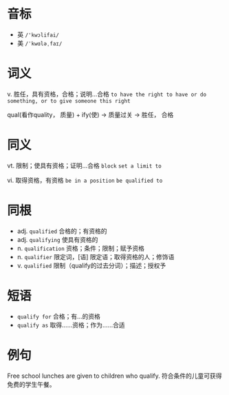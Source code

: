 # 音标

- 英 `/'kwɔlifai/`
- 美 `/ˈkwɑləˌfaɪ/`

# 词义

v. 胜任，具有资格，合格；说明…合格
`to have the right to have or do something, or to give someone this right`



qual(看作quality， 质量) + ify(使) → 质量过关 → 胜任， 合格

# 同义

vt. 限制；使具有资格；证明…合格
`block` `set a limit to`

vi. 取得资格，有资格
`be in a position` `be qualified to`

# 同根

- adj. `qualified` 合格的；有资格的
- adj. `qualifying` 使具有资格的
- n. `qualification` 资格；条件；限制；赋予资格
- n. `qualifier` 限定词，[语] 限定语；取得资格的人；修饰语
- v. `qualified` 限制（qualify的过去分词）；描述；授权予

# 短语

- `qualify for` 合格；有…的资格
- `qualify as` 取得……资格；作为……合适

# 例句

Free school lunches are given to children who qualify.
符合条件的儿童可获得免费的学生午餐。


